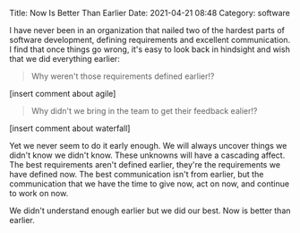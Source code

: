 Title: Now Is Better Than Earlier
Date: 2021-04-21 08:48
Category: software

I have never been in an organization that nailed two of the hardest parts of software development, defining requirements and excellent communication. I find that once things go wrong, it's easy to look back in hindsight and wish that we did everything earlier:

> Why weren't those requirements defined earlier!?

[insert comment about agile]

> Why didn't we bring in the team to get their feedback ealier!? 

[insert comment about waterfall]

Yet we never seem to do it early enough. We will always uncover things we didn't know we didn't know. These unknowns will have a cascading affect. The best requirements aren't defined earlier, they're the requirements we have defined now. The best communication isn't from earlier, but the communication that we have the time to give now, act on now, 
and continue to work on now.

We didn't understand enough earlier but we did our best. Now is better than earlier.